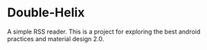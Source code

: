 # Double-Helix

A simple RSS reader. This is a project for exploring the best android practices and material design 2.0.


